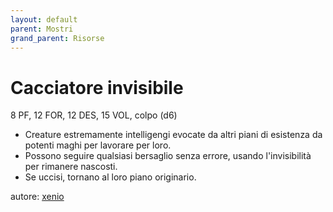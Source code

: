 ```yaml
---
layout: default
parent: Mostri
grand_parent: Risorse
---
```


# Cacciatore invisibile
8 PF, 12 FOR, 12 DES, 15 VOL, colpo (d6)
- Creature estremamente intelligengi evocate da altri piani di esistenza da potenti maghi per lavorare per loro.
- Possono seguire qualsiasi bersaglio senza errore, usando l'invisibilità per rimanere nascosti.
- Se uccisi, tornano al loro piano originario.

autore: [xenio](https://xenioinabottle.blogspot.com)
